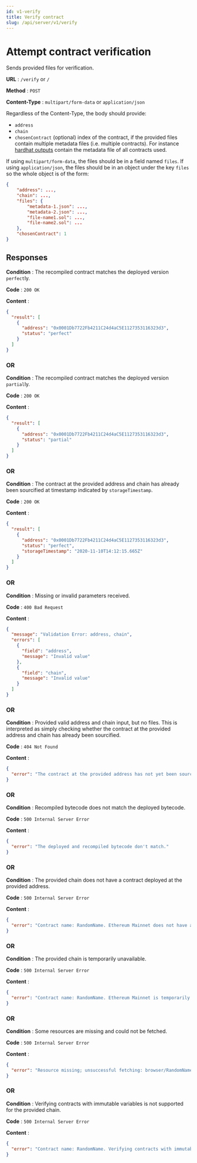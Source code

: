 ```yaml
---
id: v1-verify
title: Verify contract
slug: /api/server/v1/verify
---
```


# Attempt contract verification

Sends provided files for verification.

**URL** : `/verify` or `/`

**Method** : `POST`

**Content-Type** : `multipart/form-data` or `application/json`

Regardless of the Content-Type, the body should provide:

- `address`
- `chain`
- `chosenContract` (optional) index of the contract, if the provided files contain multiple metadata files (i.e. multiple contracts). For instance [hardhat outputs](/docs/how-to-verify/#with-hardhat-output) contain the metadata file of all contracts used.

If using `multipart/form-data`, the files should be in a field named `files`.
If using `application/json`, the files should be in an object under the key `files` so the whole object is of the form:

```json
{
    "address": ...,
    "chain": ...,
    "files": {
        "metadata-1.json": ...,
        "metadata-2.json": ...,
        "file-name1.sol": ...,
        "file-name2.sol": ...
    },
    "chosenContract": 1
}
```

## Responses

**Condition** : The recompiled contract matches the deployed version `perfect`ly.

**Code** : `200 OK`

**Content** :

```json
{
  "result": [
    {
      "address": "0x0001Db7722Fb4211C24d4aC5E1127353116323d3",
      "status": "perfect"
    }
  ]
}
```

### OR

**Condition** : The recompiled contract matches the deployed version `partial`ly.

**Code** : `200 OK`

**Content** :

```json
{
  "result": [
    {
      "address": "0x0001Db7722Fb4211C24d4aC5E1127353116323d3",
      "status": "partial"
    }
  ]
}
```

### OR

**Condition** : The contract at the provided address and chain has already been sourcified at timestamp indicated by `storageTimestamp`.

**Code** : `200 OK`

**Content** :

```json
{
  "result": [
    {
      "address": "0x0001Db7722Fb4211C24d4aC5E1127353116323d3",
      "status": "perfect",
      "storageTimestamp": "2020-11-10T14:12:15.665Z"
    }
  ]
}
```

### OR

**Condition** : Missing or invalid parameters received.

**Code** : `400 Bad Request`

**Content** :

```json
{
  "message": "Validation Error: address, chain",
  "errors": [
    {
      "field": "address",
      "message": "Invalid value"
    },
    {
      "field": "chain",
      "message": "Invalid value"
    }
  ]
}
```

### OR

**Condition** : Provided valid address and chain input, but no files. This is interpreted as simply checking whether the contract at the provided address and chain has already been sourcified.

**Code** : `404 Not Found`

**Content** :

```json
{
  "error": "The contract at the provided address has not yet been sourcified."
}
```

### OR

**Condition** : Recompiled bytecode does not match the deployed bytecode.

**Code** : `500 Internal Server Error`

**Content** :

```json
{
  "error": "The deployed and recompiled bytecode don't match."
}
```

### OR

**Condition** : The provided chain does not have a contract deployed at the provided address.

**Code** : `500 Internal Server Error`

**Content** :

```json
{
  "error": "Contract name: RandomName. Ethereum Mainnet does not have a contract deployed at 0x7c90F0C9Eb46391c93d0545dDF4658d3B8DF1866."
}
```

### OR

**Condition** : The provided chain is temporarily unavailable.

**Code** : `500 Internal Server Error`

**Content** :

```json
{
  "error": "Contract name: RandomName. Ethereum Mainnet is temporarily unavailable."
}
```

### OR

**Condition** : Some resources are missing and could not be fetched.

**Code** : `500 Internal Server Error`

**Content** :

```json
{
  "error": "Resource missing; unsuccessful fetching: browser/RandomName.sol"
}
```

### OR

**Condition** : Verifying contracts with immutable variables is not supported for the provided chain.

**Code** : `500 Internal Server Error`

**Content** :

```json
{
  "error": "Contract name: RandomName. Verifying contracts with immutable variables is not supported for Ethereum Mainnet."
}
```
